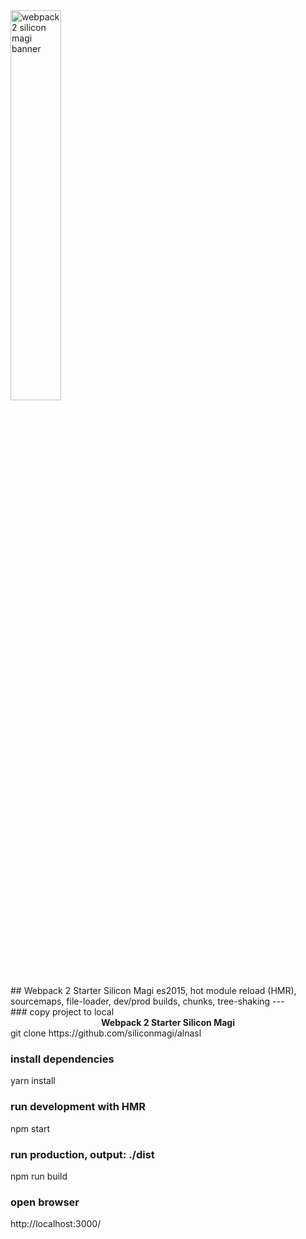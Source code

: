 <img src="https://cdn.rawgit.com/siliconmagi/pictures/master/proto-min.svg" alt="webpack 2 silicon magi banner" align="center" width="40%" />
<br />
## Webpack 2 Starter Silicon Magi
es2015, hot module reload (HMR), sourcemaps, file-loader, dev/prod builds, chunks, tree-shaking
---
<br />
### copy project to local
<div align="center"><strong>Webpack 2 Starter Silicon Magi</strong></div><Paste>
git clone https://github.com/siliconmagi/alnasl

### install dependencies
yarn install

### run development with HMR
npm start

### run production, output: ./dist
npm run build

### open browser
http://localhost:3000/



